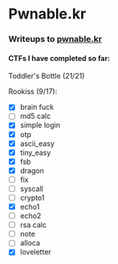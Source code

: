# Pwnable.kr
### Writeups to [pwnable.kr](https://pwnable.kr) 



#### CTFs I have completed so far: 
Toddler's Bottle (21/21)

Rookiss (9/17):
- [x] brain fuck
- [ ] md5 calc
- [x] simple login
- [x] otp
- [x] ascii_easy
- [x] tiny_easy
- [x] fsb
- [x] dragon
- [ ] fix
- [ ] syscall
- [ ] crypto1
- [x] echo1
- [ ] echo2
- [ ] rsa calc
- [ ] note
- [ ] alloca
- [x] loveletter

